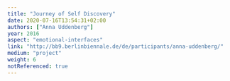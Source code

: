 ```yaml
---
title: "Journey of Self Discovery"
date: 2020-07-16T13:54:31+02:00
authors: ["Anna Uddenberg"]
year: 2016
aspect: "emotional-interfaces"
link: "http://bb9.berlinbiennale.de/de/participants/anna-uddenberg/"
medium: "project"
weight: 6
notReferenced: true
---
```

